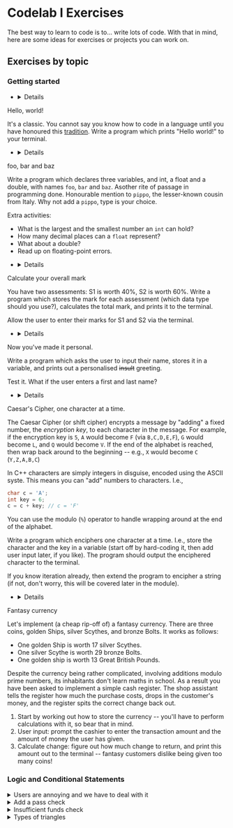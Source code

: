 # Codelab I Exercises

The best way to learn to code is to... write lots of code. With that in mind, here are some ideas for exercises or projects you can work on.

## Exercises by topic

### Getting started

- <details>
<summary>Hello, world!</summary>

It's a classic. You cannot say you know how to code in a language until you have honoured this [tradition](https://en.wikipedia.org/wiki/%22Hello,_World!%22_program).
Write a program which prints "Hello world!" to your terminal.
</details>

- <details>
<summary>foo, bar and baz</summary>

Write a program which declares three variables, and int, a float and a double, with names `foo`, `bar` and `baz`. Asother rite of passage in programming done. Honourable mention to `pippo`, the lesser-known cousin from Italy. Why not add a `pippo`, type is your choice.

Extra activities:

- What is the largest and the smallest number an `int` can hold?
- How many decimal places can a `float` represent?
- What about a double?
- Read up on floating-point errors.
</details>

- <details>
<summary>Calculate your overall mark</summary>

You have two assessments: S1 is worth 40%, S2 is worth 60%. Write a program which stores the mark for each assessment (which data type should you use?), calculates the total mark, and prints it to the terminal.

Allow the user to enter their marks for S1 and S2 via the terminal.
</details>

- <details>
<summary>Now you've made it personal.</summary>

Write a program which asks the user to input their name, stores it in a variable, and prints out a personalised ~~insult~~ greeting.

Test it. What if the user enters a first and last name?
</details>

- <details>
<summary>Caesar's Cipher, one character at a time.</summary>

The Caesar Cipher (or shift cipher) encrypts a message by "adding" a fixed number, the *encryption key*, to each character in the message.
For example, if the encryption key is `5`, `A` would become `F` (via `B,C,D,E,F`), `G` would become `L`, and `Q` would become `V`. If the end of the alphabet is reached, then wrap back around to the beginning -- e.g., `X` would become `C` (`Y,Z,A,B,C`)

In C++ characters are simply integers in disguise, encoded using the ASCII syste. This means you can "add" numbers to characters. I.e.,
```c++
char c = 'A';
int key = 6;
c = c + key; // c = 'F'
```
You can use the modulo (`%`) operator to handle wrapping around at the end of the alphabet.

Write a program which enciphers one character at a time. I.e., store the character and the key in a variable (start off by hard-coding it, then add user input later, if you like). The program should output the enciphered character to the terminal.

If you know iteration already, then extend the program to encipher a string (if not, don't worry, this will be covered later in the module).
</details>

- <details>
<summary>Fantasy currency</summary>

Let's implement (a cheap rip-off of) a fantasy currency. There are three coins, golden Ships, silver Scythes, and bronze Bolts. It works as follows:

- One golden Ship is worth 17 silver Scythes.
- One silver Scythe is worth 29 bronze Bolts.
- One golden ship is worth 13 Great British Pounds.

Despite the currency being rather complicated, involving additions modulo prime numbers, its inhabitants don't learn maths in school. As a result you have been asked to implement a simple cash register. The shop assistant tells the register how much the purchase costs, drops in the customer's money, and the register spits the correct change back out.

1. Start by working out how to store the currency -- you'll have to perform calculations with it, so bear that in mind.
2. User input: prompt the cashier to enter the transaction amount and the amount of money the user has given.
3. Calculate change: figure out how much change to return, and print this amount out to the terminal -- fantasy customers dislike being given too many coins!
</details>

### Logic and Conditional Statements

<details>
<summary>Users are annoying and we have to deal with it</summary>

Almost every program we write needs to take input from the user. So far, we've assumed that users are sensible, and will give us the values in the format we expect. However, this is seldom the case.

`cin >> someVariable;` attempts to store tha value entered by the user into `someVariable`. If the value cannot be assigned because data types do not match, e.g., if `someVariable` is an `int` but the user entered a `string`, then `cin.fail()` becomes `true`.

Prompt the user to enter a number, and attempt to store it in an `int` variable (or a `float` / `double`, up to you). Use an `if` statement to check the value of `cin.fail()` and print a message to inform the user that they have entered an invalid value.

We'll extend this later to keep prompting the user until they enter a valid value -- you'll find yourself using this code a lot!
</details>

<details>
<summary>Add a pass check</summary>

Return to your mark calculator. In order to pass, you must score at least 40% in both assignments. Add a check to see if the entered marks allow for a pass, if not, print "Fail". Otherwise, calculate the total mark as before.
</details>

<details>
<summary>Insufficient funds check</summary>

Return to your fantasy cash register. What happens if the user does not give enough money to complete the purchase?

Add an insufficient funds check so that the cash register displays a message and returns the user's money if they did not provide enough te complete the purchase.
</details>

<details>
<summary>Types of triangles</summary>

Write a program which decides what type of triangle you have, based on its side lengths. I.e., the user should input three numbers (data type?) and the program should output a message with information about the triangle.

Let $a$, $b$ and $c$ be the side lengths of a triangle, where $c$ is the length of the longest side.
- $a,b,c$ only define a triangle if $a + b > c$.
- If $a = b = c$, then it's an equillateral triangle -- all sides and all angles are equal.
- If two sides have the same length, then it's an Isosceles triangle.
- To check whether it's a right-angled triangle, see if Pythagoras' Theorem works ($a^2 = b^2 + c^2$)
- If it is not a right-angled triangle, figure out whether the largest angle is greater or less than 90 degrees (or $
pi / 2 $ radians, if you prefer).
</details>


